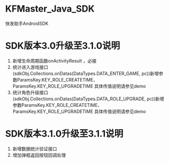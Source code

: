 # KFMaster_Java_SDK
快发助手AndroidSDK


# SDK版本3.0升级至3.1.0说明 #
1. 新增生命周期函数onActivityResult ，必接
2. 统计进入游戏接口(sdkObj.Collections.onDatas(DataTypes.DATA_ENTER_GAME, pc))新增参数ParamsKey.KEY_ROLE_CREATETIME、ParamsKey.KEY_ROLE_UPGRADETIME 具体传值说明请参见demo
3. 统计角色升级接口(sdkObj.Collections.onDatas(DataTypes.DATA_ROLE_UPGRADE, pc))新增参数ParamsKey.KEY_ROLE_CREATETIME、ParamsKey.KEY_ROLE_UPGRADETIME 具体传值说明请参见demo


# SDK版本3.1.0升级至3.1.1说明 #
1. 新增数据统计验证接口 
2. 增加弹框返回按钮回调处理


